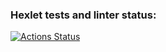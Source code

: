 ### Hexlet tests and linter status:
[![Actions Status](https://github.com/St-ton/frontend-project-lvl1/workflows/hexlet-check/badge.svg)](https://github.com/St-ton/frontend-project-lvl1/actions)